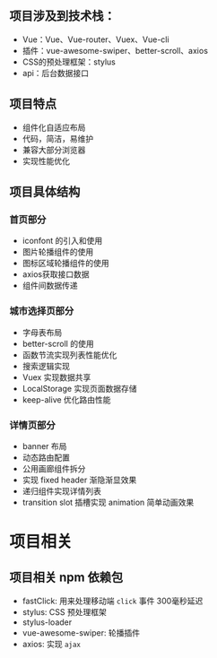 

## 项目涉及到技术栈：
- Vue：Vue、Vue-router、Vuex、Vue-cli
- 插件：vue-awesome-swiper、better-scroll、axios
- CSS的预处理框架：stylus
- api：后台数据接口

## 项目特点
- 组件化自适应布局
- 代码，简洁，易维护
- 兼容大部分浏览器
- 实现性能优化

## 项目具体结构
### 首页部分
- iconfont 的引入和使用
- 图片轮播组件的使用
- 图标区域轮播组件的使用
- axios获取接口数据
- 组件间数据传递

### 城市选择页部分
- 字母表布局
- better-scroll 的使用
- 函数节流实现列表性能优化
- 搜索逻辑实现
- Vuex 实现数据共享
- LocalStorage 实现页面数据存储
- keep-alive 优化路由性能

### 详情页部分
- banner 布局
- 动态路由配置
- 公用画廊组件拆分
- 实现 fixed header 渐隐渐显效果
- 递归组件实现详情列表
- transition slot 插槽实现 animation 简单动画效果

# 项目相关
## 项目相关 npm 依赖包
- fastClick: 用来处理移动端 `click` 事件 300毫秒延迟
- stylus: CSS 预处理框架
- stylus-loader
- vue-awesome-swiper: 轮播插件
- axios: 实现 `ajax`
